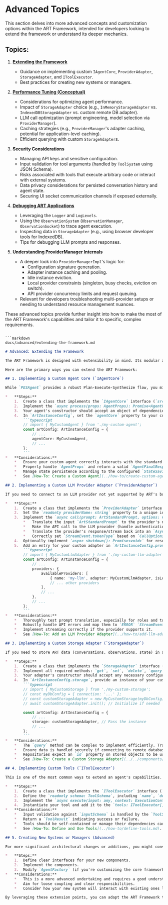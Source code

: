# Advanced Topics

This section delves into more advanced concepts and customization options within the ART Framework, intended for developers looking to extend the framework or understand its deeper mechanics.

## Topics:

1.  **[Extending the Framework](./extending-the-framework.md)**
    *   Guidance on implementing custom `IAgentCore`, `ProviderAdapter`, `StorageAdapter`, and `IToolExecutor`.
    *   Best practices for creating new systems or managers.

2.  **[Performance Tuning (Conceptual)](./performance-tuning.md)**
    *   Considerations for optimizing agent performance.
    *   Impact of `StorageAdapter` choice (e.g., `InMemoryStorageAdapter` vs. `IndexedDBStorageAdapter` vs. custom remote DB adapter).
    *   LLM call optimization (prompt engineering, model selection via `ProviderManager`).
    *   Caching strategies (e.g., `ProviderManager`'s adapter caching, potential for application-level caching).
    *   Efficient querying with custom `StorageAdapter`s.

3.  **[Security Considerations](./security-considerations.md)**
    *   Managing API keys and sensitive configuration.
    *   Input validation for tool arguments (handled by `ToolSystem` using JSON Schema).
    *   Risks associated with tools that execute arbitrary code or interact with external systems.
    *   Data privacy considerations for persisted conversation history and agent state.
    *   Securing UI socket communication channels if exposed externally.

4.  **[Debugging ART Applications](./debugging-art-applications.md)**
    *   Leveraging the `Logger` and `LogLevels`.
    *   Using the `ObservationSystem` (`ObservationManager`, `ObservationSocket`) to trace agent execution.
    *   Inspecting data in `StorageAdapter` (e.g., using browser developer tools for IndexedDB).
    *   Tips for debugging LLM prompts and responses.

5.  **[Understanding ProviderManager Internals](./understanding-provider-manager.md)**
    *   A deeper look into `ProviderManagerImpl`'s logic for:
        *   Configuration signature generation.
        *   Adapter instance caching and pooling.
        *   Idle instance eviction.
        *   Local provider constraints (singleton, busy checks, eviction on switch).
        *   API provider concurrency limits and request queuing.
    *   Relevant for developers troubleshooting multi-provider setups or needing to understand resource management nuances.

These advanced topics provide further insight into how to make the most of the ART Framework's capabilities and tailor it to specific, complex requirements.
```

```markdown
docs/advanced/extending-the-framework.md
```
```markdown
# Advanced: Extending the Framework

The ART Framework is designed with extensibility in mind. Its modular architecture and reliance on interfaces allow developers to replace or augment core components with custom implementations to suit specific needs.

Here are the primary ways you can extend the ART Framework:

## 1. Implementing a Custom Agent Core (`IAgentCore`)

While `PESAgent` provides a robust Plan-Execute-Synthesize flow, you might require a different reasoning pattern (e.g., ReAct, or a highly specialized task-specific flow).

*   **Steps:**
    1.  Create a class that implements the `IAgentCore` interface (`src/core/interfaces.ts`).
    2.  Implement the `async process(props: AgentProps): Promise<AgentFinalResponse>` method. This method will contain your custom agent's orchestration logic.
    3.  Your agent's constructor should accept an object of dependencies it needs (e.g., `StateManager`, `ConversationManager`, `ReasoningEngine`, `ToolRegistry`, `ToolSystem`, `ObservationManager`, `UISystem`). These will be injected by the `AgentFactory`.
    4.  In `ArtInstanceConfig`, set the `agentCore` property to your custom agent class constructor:
        ```typescript
        // import { MyCustomAgent } from './my-custom-agent';
        const artConfig: ArtInstanceConfig = {
            // ...
            agentCore: MyCustomAgent,
            // ...
        };
        ```
*   **Considerations:**
    *   Ensure your custom agent correctly interacts with the standard ART systems for context, history, tools, LLM calls, observations, and UI notifications to maintain framework compatibility.
    *   Properly handle `AgentProps` and return a valid `AgentFinalResponse`.
    *   Manage state persistence according to the configured `StateSavingStrategy` or by explicitly calling `StateManager.setAgentState()`.
    *   See [How-To: Create a Custom Agent](../how-to/create-custom-agent.md).

## 2. Implementing a Custom LLM Provider Adapter (`ProviderAdapter`)

If you need to connect to an LLM provider not yet supported by ART's built-in adapters:

*   **Steps:**
    1.  Create a class that implements the `ProviderAdapter` interface (`src/core/interfaces.ts`).
    2.  Set the `readonly providerName: string` property to a unique identifier.
    3.  Implement the `async call(prompt: ArtStandardPrompt, options: CallOptions): Promise<AsyncIterable<StreamEvent>>` method:
        *   Translate the input `ArtStandardPrompt` to the provider's native API request format.
        *   Make the API call to the LLM provider (handle authentication, streaming if supported).
        *   Translate the provider's response/stream back into an `AsyncIterable<StreamEvent>`.
        *   Correctly set `StreamEvent.tokenType` based on `CallOptions.callContext` and any provider-specific cues.
    4.  Optionally implement `async shutdown(): Promise<void>` for resource cleanup.
    5.  Add an entry for your custom adapter in `ArtInstanceConfig.providers.availableProviders`:
        ```typescript
        // import { MyCustomLlmAdapter } from './my-custom-llm-adapter';
        const artConfig: ArtInstanceConfig = {
            // ...
            providers: {
                availableProviders: [
                    { name: 'my-llm', adapter: MyCustomLlmAdapter, isLocal: false /* or true */ },
                    // ... other providers
                ],
                // ...
            },
            // ...
        };
        ```
*   **Considerations:**
    *   Thoroughly test prompt translation, especially for roles and tool/function calling constructs.
    *   Robustly handle API errors and map them to `ERROR` `StreamEvent`s with appropriate `ARTError` codes.
    *   Implement streaming correctly if the provider supports it.
    *   See [How-To: Add an LLM Provider Adapter](../how-to/add-llm-adapter.md).

## 3. Implementing a Custom Storage Adapter (`StorageAdapter`)

If you need to store ART data (conversations, observations, state) in a backend not supported by `InMemoryStorageAdapter` or `IndexedDBStorageAdapter` (e.g., a remote database, local files):

*   **Steps:**
    1.  Create a class that implements the `StorageAdapter` interface (`src/core/interfaces.ts`).
    2.  Implement all required methods: `get`, `set`, `delete`, `query`, and optionally `init`, `clearCollection`, `clearAll`.
    3.  Your adapter's constructor should accept any necessary configuration (e.g., connection strings, API keys).
    4.  In `ArtInstanceConfig.storage`, provide an instance of your custom adapter:
        ```typescript
        // import { MyCustomStorage } from './my-custom-storage';
        // const myDbConfig = { connection: '...' };
        // const customStorageAdapter = new MyCustomStorage(myDbConfig);
        // await customStorageAdapter.init(); // Initialize if needed

        const artConfig: ArtInstanceConfig = {
            // ...
            storage: customStorageAdapter, // Pass the instance
            // ...
        };
        ```
*   **Considerations:**
    *   The `query` method can be complex to implement efficiently. Translate `FilterOptions` into native queries for your backend.
    *   Ensure data is handled securely if connecting to remote databases.
    *   Repositories expect an `id` property on stored objects to be used as the key.
    *   See [How-To: Create a Custom Storage Adapter](../../components/adapters/custom-storage-adapter.md).

## 4. Implementing Custom Tools (`IToolExecutor`)

This is one of the most common ways to extend an agent's capabilities.

*   **Steps:**
    1.  Create a class that implements the `IToolExecutor` interface (`src/core/interfaces.ts`).
    2.  Define the `readonly schema: ToolSchema`, including `name`, `description`, and `inputSchema` (JSON Schema).
    3.  Implement the `async execute(input: any, context: ExecutionContext): Promise<ToolResult>` method with your tool's logic.
    4.  Instantiate your tool and add it to the `tools: IToolExecutor[]` array in `ArtInstanceConfig`.
*   **Considerations:**
    *   Input validation against `inputSchema` is handled by the `ToolSystem` before `execute` is called.
    *   Return a `ToolResult` indicating success or failure.
    *   Tools should be self-contained or manage their dependencies carefully.
    *   See [How-To: Define and Use Tools](../how-to/define-tools.md).

## 5. Creating New Systems or Managers (Advanced)

For more significant architectural changes or additions, you might consider creating entirely new systems or managers that adhere to ART's design principles (e.g., a new system for long-term memory that's more sophisticated than simple `AgentState`).

*   **Steps:**
    1.  Define clear interfaces for your new components.
    2.  Implement the components.
    3.  Modify `AgentFactory` (if you're customizing the core framework setup) or your application's setup logic to instantiate and inject these new components into your custom `IAgentCore` or other relevant parts of the system.
*   **Considerations:**
    *   This is a more advanced undertaking and requires a good understanding of ART's overall architecture.
    *   Aim for loose coupling and clear responsibilities.
    *   Consider how your new system will interact with existing ones like `ObservationManager` or `StateManager`.

By leveraging these extension points, you can adapt the ART Framework to a wide range of specific requirements and build highly customized AI agent solutions.